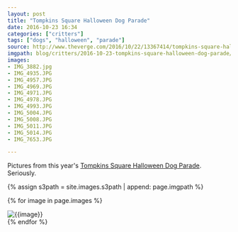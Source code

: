 ```yaml
---
layout: post
title: "Tompkins Square Halloween Dog Parade"
date: 2016-10-23 16:34
categories: ["critters"]
tags: ["dogs", "halloween", "parade"]
source: http://www.theverge.com/2016/10/22/13367414/tompkins-square-halloween-dog-parade-new-york-city-photos
imgpath: blog/critters/2016-10-23-tompkins-square-halloween-dog-parade/
images:
- IMG_3882.jpg
- IMG_4935.JPG
- IMG_4957.JPG
- IMG_4969.JPG
- IMG_4971.JPG
- IMG_4978.JPG
- IMG_4993.JPG
- IMG_5004.JPG
- IMG_5008.JPG
- IMG_5011.JPG
- IMG_5014.JPG
- IMG_7653.JPG

---
```


Pictures from this year's [Tompkins Square Halloween Dog Parade]({{page.source}}). Seriously.


{% assign s3path = site.images.s3path | append: page.imgpath %}

{% for image in page.images %}
<div><img src="{{ s3path }}{{ image }}" class="img-thumbnail" alt="{{image}}" /></div>
{% endfor %}
